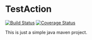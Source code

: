 # TestAction
[![Build Status](https://app.travis-ci.com/StoicLD/TestAction.svg?token=vFcsimREjkGq8bqmiS6m&branch=main)](https://app.travis-ci.com/StoicLD/TestAction)
[![Coverage Status](https://coveralls.io/repos/github/StoicLD/TestAction/badge.svg?branch=main)](https://coveralls.io/github/StoicLD/TestAction?branch=main)

This is just a simple java maven project.
